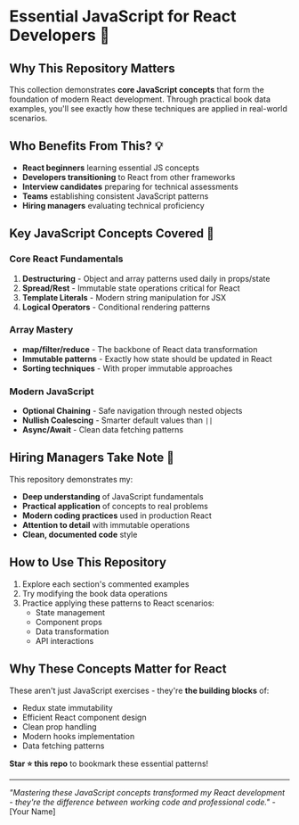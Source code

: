 # Essential JavaScript for React Developers 🚀

## Why This Repository Matters

This collection demonstrates **core JavaScript concepts** that form the foundation of modern React development. Through practical book data examples, you'll see exactly how these techniques are applied in real-world scenarios.

## Who Benefits From This? 💡

- **React beginners** learning essential JS concepts
- **Developers transitioning** to React from other frameworks
- **Interview candidates** preparing for technical assessments
- **Teams** establishing consistent JavaScript patterns
- **Hiring managers** evaluating technical proficiency

## Key JavaScript Concepts Covered 🔑

### Core React Fundamentals
1. **Destructuring** - Object and array patterns used daily in props/state
2. **Spread/Rest** - Immutable state operations critical for React
3. **Template Literals** - Modern string manipulation for JSX
4. **Logical Operators** - Conditional rendering patterns

### Array Mastery
- **map/filter/reduce** - The backbone of React data transformation
- **Immutable patterns** - Exactly how state should be updated in React
- **Sorting techniques** - With proper immutable approaches

### Modern JavaScript
- **Optional Chaining** - Safe navigation through nested objects
- **Nullish Coalescing** - Smarter default values than `||`
- **Async/Await** - Clean data fetching patterns

## Hiring Managers Take Note 👔

This repository demonstrates my:
- **Deep understanding** of JavaScript fundamentals
- **Practical application** of concepts to real problems
- **Modern coding practices** used in production React
- **Attention to detail** with immutable operations
- **Clean, documented code** style

## How to Use This Repository

1. Explore each section's commented examples
2. Try modifying the book data operations
3. Practice applying these patterns to React scenarios:
   - State management
   - Component props
   - Data transformation
   - API interactions

## Why These Concepts Matter for React

These aren't just JavaScript exercises - they're **the building blocks** of:
- Redux state immutability
- Efficient React component design
- Clean prop handling
- Modern hooks implementation
- Data fetching patterns

**Star ⭐ this repo** to bookmark these essential patterns!

---

*"Mastering these JavaScript concepts transformed my React development - they're the difference between working code and professional code."* - [Your Name]
